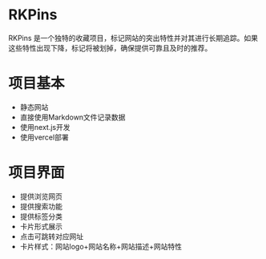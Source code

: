 # RKPins
RKPins 是一个独特的收藏项目，标记网站的突出特性并对其进行长期追踪。如果这些特性出现下降，标记将被划掉，确保提供可靠且及时的推荐。 

# 项目基本
- 静态网站
- 直接使用Markdown文件记录数据
- 使用next.js开发
- 使用vercel部署

# 项目界面
- 提供浏览网页
- 提供搜索功能
- 提供标签分类
- 卡片形式展示
- 点击可跳转对应网址
- 卡片样式：网站logo+网站名称+网站描述+网站特性